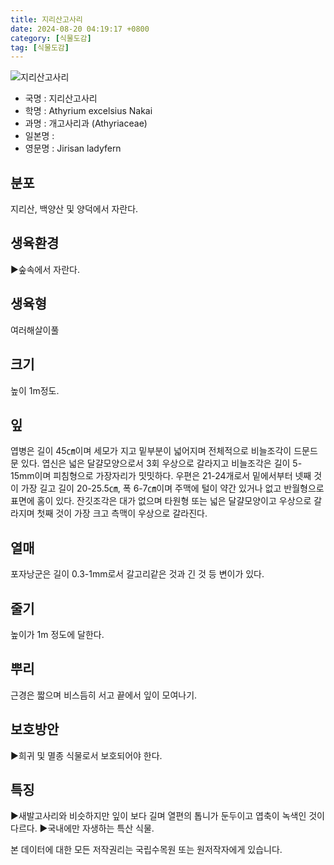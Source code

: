 ```yaml
---
title: 지리산고사리
date: 2024-08-20 04:19:17 +0800
category: [식물도감]
tag: [식물도감]
---
```




![지리산고사리](/fileUpload/plants/basic/Aspleniaceae/Asplenium/3925/1_th2.JPG)
- 국명 : 지리산고사리
- 학명 : Athyrium excelsius Nakai
- 과명 : 개고사리과 (Athyriaceae)
- 일본명 : 
- 영문명 : Jirisan ladyfern


## 분포
지리산, 백양산 및 양덕에서 자란다.
## 생육환경
▶숲속에서 자란다.
## 생육형
여러해살이풀
## 크기
높이 1m정도.
## 잎
엽병은 길이 45㎝이며 세모가 지고 밑부분이 넓어지며 전체적으로 비늘조각이 드문드문 있다. 엽신은 넓은 달걀모양으로서 3회 우상으로 갈라지고 비늘조각은 길이 5-15mm이며 피침형으로 가장자리가 밋밋하다. 우편은 21-24개로서 밑에서부터 넷째 것이 가장 길고 길이 20-25.5㎝, 폭 6-7㎝이며 주맥에 털이 약간 있거나 없고 반월형으로 표면에 홈이 있다. 잔깃조각은 대가 없으며 타원형 또는 넓은 달걀모양이고 우상으로 갈라지며 첫째 것이 가장 크고 측맥이 우상으로 갈라진다.
## 열매
포자낭군은 길이 0.3-1mm로서 갈고리같은 것과 긴 것 등 변이가 있다.
## 줄기
높이가 1m 정도에 달한다.
## 뿌리
근경은 짧으며 비스듬히 서고 끝에서 잎이 모여나기.
## 보호방안
▶희귀 및 멸종 식물로서 보호되어야 한다.
## 특징
▶새발고사리와 비슷하지만 잎이 보다 길며 열편의 톱니가 둔두이고 엽축이 녹색인 것이 다르다.▶국내에만 자생하는 특산 식물.






본 데이터에 대한 모든 저작권리는 국립수목원 또는 원저작자에게 있습니다.
